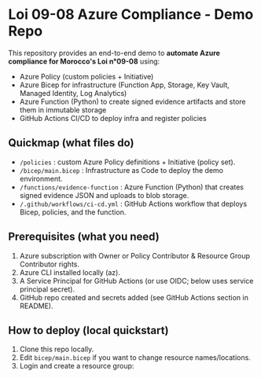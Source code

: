 # Loi 09-08 Azure Compliance - Demo Repo

This repository provides an end-to-end demo to **automate Azure compliance for Morocco's Loi n°09-08** using:
- Azure Policy (custom policies + Initiative)
- Azure Bicep for infrastructure (Function App, Storage, Key Vault, Managed Identity, Log Analytics)
- Azure Function (Python) to create signed evidence artifacts and store them in immutable storage
- GitHub Actions CI/CD to deploy infra and register policies

## Quickmap (what files do)
- `/policies` : custom Azure Policy definitions + Initiative (policy set).
- `/bicep/main.bicep` : Infrastructure as Code to deploy the demo environment.
- `/functions/evidence-function` : Azure Function (Python) that creates signed evidence JSON and uploads to blob storage.
- `/.github/workflows/ci-cd.yml` : GitHub Actions workflow that deploys Bicep, policies, and the function.

## Prerequisites (what you need)
1. Azure subscription with Owner or Policy Contributor & Resource Group Contributor rights.
2. Azure CLI installed locally (az).
3. A Service Principal for GitHub Actions (or use OIDC; below uses service principal secret).
4. GitHub repo created and secrets added (see GitHub Actions section in README).

## How to deploy (local quickstart)
1. Clone this repo locally.
2. Edit `bicep/main.bicep` if you want to change resource names/locations.
3. Login and create a resource group:

